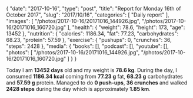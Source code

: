 {
    "date": "2017-10-16",
    "type": "post",
    "title": "Report for Monday 16th of October 2017",
    "slug": "2017\/10\/16",
    "categories": [
        "Daily report"
    ],
    "images": [
        "\/photos\/2017-10-16\/20171016_144926.jpg",
        "\/photos\/2017-10-16\/20171016_160720.jpg"
    ],
    "health": {
        "weight": 78.6,
        "height": 173,
        "age": 13452
    },
    "nutrition": {
        "calories": 1186.34,
        "fat": 77.23,
        "carbohydrates": 68.23,
        "protein": 57.59
    },
    "exercise": {
        "pushups": 0,
        "crunches": 36,
        "steps": 2428
    },
    "media": {
        "books": [],
        "podcast": [],
        "youtube": [],
        "photos": [
            "\/photos\/2017-10-16\/20171016_144926.jpg",
            "\/photos\/2017-10-16\/20171016_160720.jpg"
        ]
    }
}

Today I am <strong>13452 days</strong> old and my weight is <strong>78.6 kg</strong>. During the day, I consumed <strong>1186.34 kcal</strong> coming from <strong>77.23 g</strong> fat, <strong>68.23 g</strong> carbohydrates and <strong>57.59 g</strong> protein. Managed to do <strong>0 push-ups</strong>, <strong>36 crunches</strong> and walked <strong>2428 steps</strong> during the day which is approximately <strong>1.85 km</strong>.